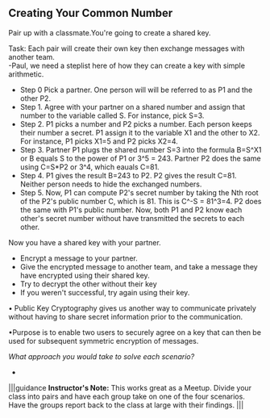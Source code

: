 ## Creating Your Common Number



Pair up with a classmate.You're going to create a shared key.

Task:  Each pair will create their own key then exchange messages with another team.  
 -Paul, we need a steplist here of how they can create a key with simple arithmetic.
  - Step 0 Pick a partner. One person will will be referred to as P1 and the other P2.
  - Step 1. Agree with your partner on a shared number and assign that number to the variable called S. For instance, pick S=3.
  - Step 2. P1 picks a number and P2 picks a number. Each person keeps their number a secret. P1 assign it to the variable X1 and the other to X2. For instance, P1 picks X1=5 and P2 picks X2=4.
  - Step 3. Partner P1 plugs the shared number S=3 into the formula B=S^X1 or B equals S to the power of P1 or 3^5 = 243. Partner P2 does the same using C=S*P2 or 3^4, which eauals C=81.
  - Step 4. P1 gives the result B=243 to P2. P2 gives the result C=81. Neither person needs to hide the exchanged numbers.
  - Step 5. Now, P1 can compute P2's secret number by taking the Nth root of the P2's public number C, which is 81. This is C^-S = 81^3=4. P2 does the same with P1's  public number. Now, both P1 and P2 know each other's secret number without have transmitted the secrets to each other.
  
Now you have a shared key with your partner.  

 - Encrypt a message to your partner.  
 - Give the encrypted message to another team, and take a message they have encrypted using their shared key.
 - Try to decrypt the other without their key
 - If you weren't successful, try again using their key.



 

• Public Key Cryptography gives us another way to communicate privately without having to share secret information prior to the communication.


•Purpose is to enable two users to securely agree on a key that can then be used for subsequent symmetric encryption of messages.



*What approach you would take to solve each scenario?*


*
|||guidance
**Instructor's Note:**  This works great as a Meetup.  Divide your class into pairs and have each group take on one of the four scenarios. Have the groups report back to the class at large with their findings.
|||
